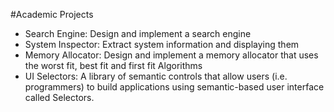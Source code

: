 #Academic Projects

- Search Engine: Design and implement a search engine 
- System Inspector: Extract system information and displaying them
- Memory Allocator: Design and implement a memory allocator that uses the worst fit, best fit and first fit Algorithms
- UI Selectors: A library of semantic controls that allow users (i.e. programmers) to build applications using semantic-based user interface called Selectors.



